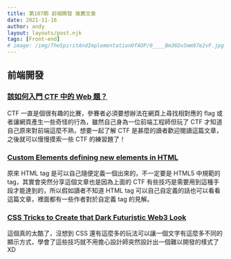 ```yaml
---
title: 第107期 前端開發 推薦文章
date: 2021-11-16
author: andy
layout: layouts/post.njk
tags: [Front-end]
# image: /img/TheSpiritAndImplementationOfAOP/0____Bm36Dv5mm97e2vF.jpg
---
```


## 前端開發
<!-- summary -->
### [該如何入門 CTF 中的 Web 題？](https://blog.techbridge.cc/2021/02/20/web-ctf-is-fun/?fbclid=IwAR2mOQnLA0NF7ukl8XLSBe03Ft2-F9qZR_8l9yj9Mg9H_LcKaCnmZ3FdE0Q)

CTF 一直是個很有趣的比賽，參賽者必須要想辦法在網頁上尋找相對應的 flag 或者讓網頁產生一些奇怪的行為，雖然自己身為一位前端工程師但玩了 CTF 才知道自己原來對前端這麼不熟，想要一起了解 CTF 是甚麼的讀者歡迎閱讀這篇文章，之後就可以慢慢摸索一些 CTF 的練習題了！
<!-- summary -->
### [Custom Elements defining new elements in HTML](https://www.html5rocks.com/en/tutorials/webcomponents/customelements/)

原來 HTML tag 是可以自己隨便定義一個出來的，不一定要是 HTML5 中規範的 tag，其實會突然分享這個文章也是因為上面的 CTF 有些技巧是需要用到這種手段才能達到的，所以假如讀者不知道 HTML tag 可以自己自定義的話也可以看看這篇文章，裡面都有一些作者對於自定義 tag 的見解。

### [CSS Tricks to Create that Dark Futuristic Web3 Look](https://dev.to/trishathecookie/css-tricks-to-create-that-dark-futuristic-web3-look-53bm)

這個真的太酷了，沒想到 CSS 還有這麼多的玩法可以讓一個文字有這麼多不同的顯示方式，學會了這些技巧就不用擔心設計師突然設計出一個難以開發的樣式了XD